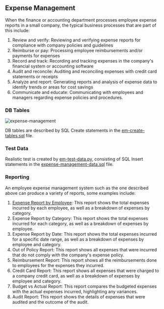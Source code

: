 ## Expense Management
When the finance or accounting department processes employee expense reports in a small company, the typical business processes that are part of this include:
1.  Review and verify: Reviewing and verifying expense reports for compliance with company policies and guidelines
2.  Reimburse or pay: Processing employee reimbursements and/or payments for expenses
3.  Record and track: Recording and tracking expenses in the company's financial system or accounting software
4.  Audit and reconcile: Auditing and reconciling expenses with credit card statements or receipts
5.  Analyze and report:  Generating reports and analysis of expense data to identify trends or areas for cost savings
6.  Communicate and educate: Communicating with employees and managers regarding expense policies and procedures.
### DB Tables

![expense-management](https://user-images.githubusercontent.com/68504324/213844629-0eaa8b18-2292-4e4b-b2f3-089e55bdc8bf.png)

DB tables are described by SQL Create statements in the [em-create-tables.sql](https://github.com/jonfernq/SimpleERP/blob/main/Expense-Management/em-create-tables.sql) file.

### Test Data 
Realistic test is created by [em-test-data.py](https://github.com/jonfernq/SimpleERP/blob/main/Expense-Management/em-test-data.py), consisting of SQL Insert statements in the [expense-management-data.sql](https://github.com/jonfernq/SimpleERP/blob/main/Expense-Management/expense-management-data.sql) file.

### Reporting
An employee expense management system such as the one described above can produce a variety of reports, some examples include:

1.  [Expense Report by Employee](https://github.com/jonfernq/SimpleERP/blob/main/Expense-Management/expense-report-by-employee.py): This report shows the total expenses incurred by each employee, as well as a breakdown of expenses by category.
2.  Expense Report by Category: This report shows the total expenses incurred for each category, as well as a breakdown of expenses by employee.
3.  Expense Report by Date: This report shows the total expenses incurred for a specific date range, as well as a breakdown of expenses by employee and category.
4.  Out of Policy Report: This report shows all expenses that were incurred that do not comply with the company's expense policy.
5.  Reimbursement Report: This report shows all the reimbursements done to employees for the expenses they incurred.
6.  Credit Card Report: This report shows all expenses that were charged to a company credit card, as well as a breakdown of expenses by employee and category.
7.  Budget vs Actual Report: This report compares the budgeted expenses with the actual expenses incurred, highlighting any variances.
8.  Audit Report: This report shows the details of expenses that were audited and the outcome of the audit.
    
